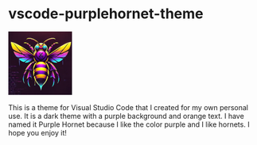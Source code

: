 # vscode-purplehornet-theme

![Purple Hornet icon](assets/purple-hornet_128x128.png)

This is a theme for Visual Studio Code that I created for my own personal use. It is a dark theme with a purple background and orange text. I have named it Purple Hornet because I like the color purple and I like hornets. I hope you enjoy it!


<!---
## Working with Markdown

You can author your README using Visual Studio Code. Here are some useful editor keyboard shortcuts:

* Split the editor (`Cmd+\` on macOS or `Ctrl+\` on Windows and Linux).
* Toggle preview (`Shift+Cmd+V` on macOS or `Shift+Ctrl+V` on Windows and Linux).
* Press `Ctrl+Space` (Windows, Linux, macOS) to see a list of Markdown snippets.

## For more information

* [Visual Studio Code's Markdown Support](http://code.visualstudio.com/docs/languages/markdown)
* [Markdown Syntax Reference](https://help.github.com/articles/markdown-basics/)

**Enjoy!**
-->